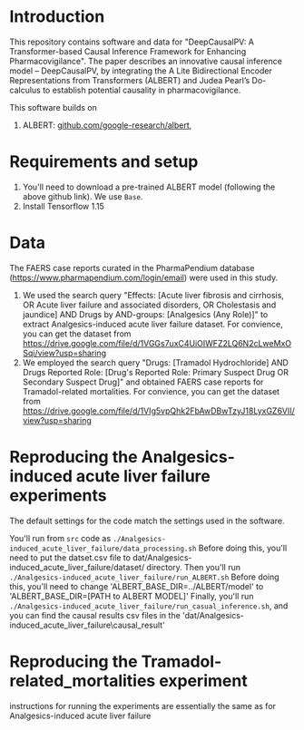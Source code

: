 # Introduction

This repository contains software and data for "DeepCausalPV: A Transformer-based Causal Inference Framework for Enhancing Pharmacovigilance".
The paper describes an innovative causal inference model – DeepCausalPV, by integrating the A Lite Bidirectional Encoder Representations from Transformers (ALBERT)
 and Judea Pearl’s Do-calculus to establish potential causality in pharmacovigilance. 

This software builds on
1. ALBERT: [github.com/google-research/albert](https://github.com/google-research/albert), 


# Requirements and setup

1. You'll need to download a pre-trained ALBERT model (following the above github link). We use `Base`.
2. Install Tensorflow 1.15

# Data

The FAERS case reports curated in the PharmaPendium database (https://www.pharmapendium.com/login/email) were used in this study.
1. We used the search query "Effects: [Acute liver fibrosis and cirrhosis, OR Acute liver failure and associated disorders, OR Cholestasis and jaundice]
 AND Drugs by AND-groups: [Analgesics (Any Role)]" to extract Analgesics-induced acute liver failure dataset.
For convience, you can get the dataset from https://drive.google.com/file/d/1VGGs7uxC4UiOIWFZ2LQ6N2cLweMxOSqi/view?usp=sharing
2. We employed the search query "Drugs: [Tramadol Hydrochloride] 
AND Drugs Reported Role: [Drug's Reported Role: Primary Suspect Drug OR Secondary Suspect Drug]"
 and obtained FAERS case reports for Tramadol-related mortalities.
For convience, you can get the dataset from https://drive.google.com/file/d/1VIg5vpQhk2FbAwDBwTzyJ18LyxGZ6VII/view?usp=sharing

# Reproducing the Analgesics-induced acute liver failure experiments

The default settings for the code match the settings used in the software.

You'll run from `src` code as 
`./Analgesics-induced_acute_liver_failure/data_processing.sh`
Before doing this, you'll need to put the datset.csv file to dat/Analgesics-induced_acute_liver_failure/dataset/ directory.
Then you'll run `./Analgesics-induced_acute_liver_failure/run_ALBERT.sh`
Before doing this, you'll need to change 'ALBERT_BASE_DIR=../ALBERT/model' to 'ALBERT_BASE_DIR=[PATH to ALBERT MODEL]'
Finally, you'll run `./Analgesics-induced_acute_liver_failure/run_casual_inference.sh`, and you can find the causal results csv files in the 'dat/Analgesics-induced_acute_liver_failure\causal_result'


# Reproducing the Tramadol-related_mortalities experiment

instructions for running the experiments are essentially the same as for Analgesics-induced acute liver failure



